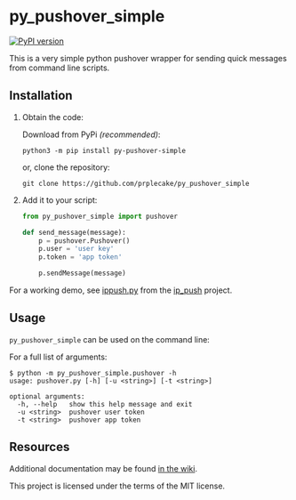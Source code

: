 # py\_pushover\_simple

[![PyPI version](https://badge.fury.io/py/py-pushover-simple.svg)](https://badge.fury.io/py/py-pushover-simple)

This is a very simple python pushover wrapper for sending quick messages from command line scripts.

## Installation

1. Obtain the code:

    Download from PyPi *(recommended)*:

    ```shell
    python3 -m pip install py-pushover-simple
    ```

    or, clone the repository:

    ```shell
    git clone https://github.com/prplecake/py_pushover_simple
    ```

2. Add it to your script:

    ```python
    from py_pushover_simple import pushover

    def send_message(message):
        p = pushover.Pushover()
        p.user = 'user key'
        p.token = 'app token'

        p.sendMessage(message)
    ```

For a working demo, see [ippush.py] from the [ip_push] project.

## Usage

`py_pushover_simple` can be used on the command line:

For a full list of arguments:

```shell
$ python -m py_pushover_simple.pushover -h
usage: pushover.py [-h] [-u <string>] [-t <string>]

optional arguments:
  -h, --help   show this help message and exit
  -u <string>  pushover user token
  -t <string>  pushover app token
```

[ippush.py]:https://github.com/prplecake/ip_push/blob/master/ippush.py
[ip_push]:https://github.com/prplecake/ip_push/

## Resources

Additional documentation may be found [in the wiki][wiki].

[wiki]:https://github.com/prplecake/py_pushover_simple/wiki

This project is licensed under the terms of the MIT license.
